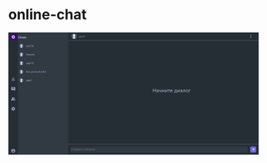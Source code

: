 # online-chat
![Image alt](https://github.com/YN1kiforov/online-chat/raw/main/server/uploads/screen.png)
